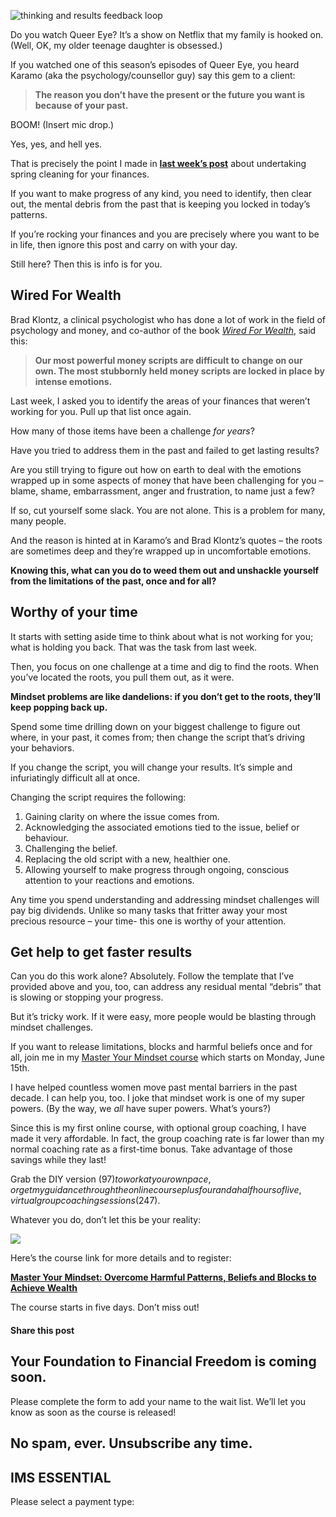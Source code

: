 ![thinking and results feedback loop](https://yourfinanciallaunchpad.com/wp-content/uploads/elementor/thumbs/iStock-479224952-for-Social-Media-qdc6cmzytjfl1fri5t9j8vqkulav3ux2ws6d2sfatk.jpg "thinking and results feedback loop")

Do you watch Queer Eye? It’s a show on Netflix that my family is hooked on. (Well, OK, my older teenage daughter is obsessed.)

If you watched one of this season’s episodes of Queer Eye, you heard Karamo (aka the psychology/counsellor guy) say this gem to a client:

> **The reason you don’t have the present or the future you want is because of your past.**

BOOM! (Insert mic drop.)

Yes, yes, and hell yes.

That is precisely the point I made in **[last week’s post](https://yourfinanciallaunchpad.com/spring-cleaning-for-your-finances-the-strategic-edition/)** about undertaking spring cleaning for your finances.

If you want to make progress of any kind, you need to identify, then clear out, the mental debris from the past that is keeping you locked in today’s patterns.

If you’re rocking your finances and you are precisely where you want to be in life, then ignore this post and carry on with your day.

Still here? Then this is info is for you.

## Wired For Wealth

Brad Klontz, a clinical psychologist who has done a lot of work in the field of psychology and money, and co-author of the book [*Wired For Wealth*](https://www.amazon.com/Wired-Wealth-Mindsets-Trapped-Potential-ebook/dp/B004FN1S90), said this:

> **Our most powerful money scripts are difficult to change on our own. The most stubbornly held money scripts are locked in place by intense emotions.**

Last week, I asked you to identify the areas of your finances that weren’t working for you. Pull up that list once again.

How many of those items have been a challenge *for years*?

Have you tried to address them in the past and failed to get lasting results?

Are you still trying to figure out how on earth to deal with the emotions wrapped up in some aspects of money that have been challenging for you – blame, shame, embarrassment, anger and frustration, to name just a few?

If so, cut yourself some slack. You are not alone. This is a problem for many, many people.

And the reason is hinted at in Karamo’s and Brad Klontz’s quotes – the roots are sometimes deep and they’re wrapped up in uncomfortable emotions.

**Knowing this, what can you do to weed them out and unshackle yourself from the limitations of the past, once and for all?**

## Worthy of your time

It starts with setting aside time to think about what is not working for you; what is holding you back. That was the task from last week.

Then, you focus on one challenge at a time and dig to find the roots. When you’ve located the roots, you pull them out, as it were.

**Mindset problems are like dandelions: if you don’t get to the roots, they’ll keep popping back up.**

Spend some time drilling down on your biggest challenge to figure out where, in your past, it comes from; then change the script that’s driving your behaviors.

If you change the script, you will change your results. It’s simple and infuriatingly difficult all at once.

Changing the script requires the following:

1. Gaining clarity on where the issue comes from.
2. Acknowledging the associated emotions tied to the issue, belief or behaviour.
3. Challenging the belief.
4. Replacing the old script with a new, healthier one.
5. Allowing yourself to make progress through ongoing, conscious attention to your reactions and emotions.

Any time you spend understanding and addressing mindset challenges will pay big dividends. Unlike so many tasks that fritter away your most precious resource – your time- this one is worthy of your attention.

## Get help to get faster results

Can you do this work alone? Absolutely. Follow the template that I’ve provided above and you, too, can address any residual mental “debris” that is slowing or stopping your progress.

But it’s tricky work. If it were easy, more people would be blasting through mindset challenges.

If you want to release limitations, blocks and harmful beliefs once and for all, join me in my [Master Your Mindset course](https://www.eventbrite.ca/e/master-your-mindset-overcome-harmful-beliefs-and-blocks-to-achieve-wealth-tickets-104789616564?aff=ebdssbeac) which starts on Monday, June 15th.

I have helped countless women move past mental barriers in the past decade. I can help you, too. I joke that mindset work is one of my super powers. (By the way, we *all* have super powers. What’s yours?)

Since this is my first online course, with optional group coaching, I have made it very affordable. In fact, the group coaching rate is far lower than my normal coaching rate as a first-time bonus. Take advantage of those savings while they last!

Grab the DIY version ($97) to work at your own pace, or get my guidance through the online course plus four and a half hours of live, virtual group coaching sessions ($247).

Whatever you do, don’t let this be your reality:

![](https://mcusercontent.com/7297d1ef735ed4d71577b28eb/images/72f1ee4a-17d4-4c15-b926-1580cf4ff284.jpg)

Here’s the course link for more details and to register:

**[Master Your Mindset: Overcome Harmful Patterns, Beliefs and Blocks to Achieve Wealth](https://www.eventbrite.ca/e/master-your-mindset-overcome-harmful-beliefs-and-blocks-to-achieve-wealth-tickets-104789616564?aff=ebdssbeac)**

The course starts in five days. Don’t miss out!

#### Share this post

## Your Foundation to Financial Freedom is coming soon.

Please complete the form to add your name to the wait list. We’ll let you know as soon as the course is released!

## No spam, ever. Unsubscribe any time.

## IMS ESSENTIAL

Please select a payment type: